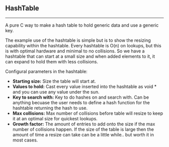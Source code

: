 <h2>HashTable</h2>
<hr />


A pure C way to make a hash table to hold generic data and use a generic key.


The example use of the hashtable is simple but is to show the resizing capability 
within the hashtable.  Every hashtable is O(n) on lookups, but this is with optimal 
hardware and minimal to no collisions.  So we have a hashtable that can start at a 
small size and when added elements to it, it can expand to hold them with less 
collisions.


Configural parameters in the hashtable:
<ul>
	<li><b>Starting size:</b> Size the table will start at.</li>
	<li><b>Values to hold:</b> Cast every value inserted into the hashtable as void * and you 
	can use any value under the sun.</li>
	<li><b>Key to search with:</b> Key to do hashes on and search with.  Can be anything becuase 
	the user needs to define a hash function for the hashtable returning the hash to use.</li>
	<li><b>Max collisions:</b> Max number of collisions before table will resize to keep it 
	at an optimal size for quickest lookups.</li>
	<li><b>Growth factor:</b> The amount of entries to add onto the size if the max number 
	of collisions happen.  If the size of the table is large then the amount of time a 
	resize can take can be a little while.. but worth it in most cases.</li>
</ul>
